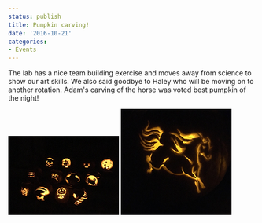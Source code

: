 ```yaml
---
status: publish
title: Pumpkin carving!
date: '2016-10-21'
categories:
- Events
---
```


The lab has a nice team building exercise and moves away from science to show our art skills. We also said goodbye to Haley who will be moving on to another rotation. Adam's carving of the horse was voted best pumpkin of the night!

<img src="/assets/news_graphics/2016-10-21-Pumpkin1.jpg">
<img src="/assets/news_graphics/2016-10-21-Pumpkin2.jpg">
